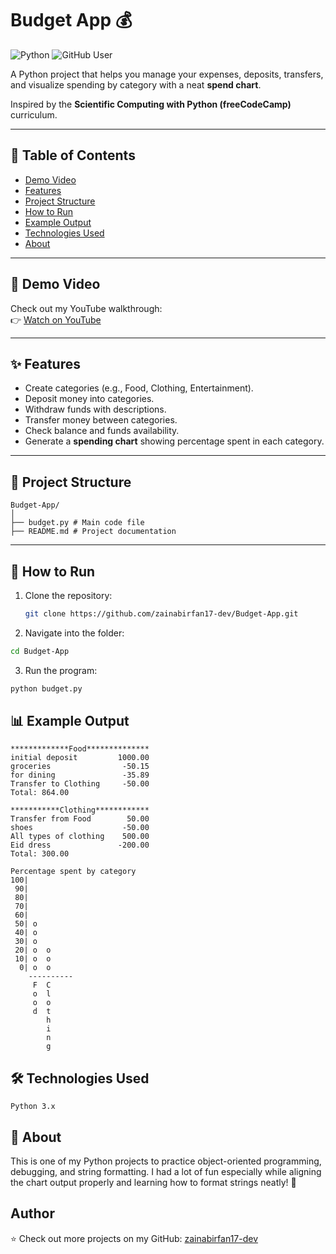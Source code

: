 # Budget App 💰

![Python](https://img.shields.io/badge/Python-3.x-blue?logo=python)
![GitHub User](https://img.shields.io/badge/GitHub-zainabirfan17--dev-black?logo=github)

A Python project that helps you manage your expenses, deposits, transfers, and visualize spending by category with a neat **spend chart**.  

Inspired by the **Scientific Computing with Python (freeCodeCamp)** curriculum.  

---

## 📑 Table of Contents
- [Demo Video](#-demo-video)
- [Features](#-features)
- [Project Structure](#-project-structure)
- [How to Run](#-how-to-run)
- [Example Output](#-example-output)
- [Technologies Used](#%EF%B8%8F-technologies-used)
- [About](#-about)

---

## 🎥 Demo Video
Check out my YouTube walkthrough:  
👉 [Watch on YouTube](https://youtu.be/n_lWeHNgZ94)

---

## ✨ Features
- Create categories (e.g., Food, Clothing, Entertainment).
- Deposit money into categories.
- Withdraw funds with descriptions.
- Transfer money between categories.
- Check balance and funds availability.
- Generate a **spending chart** showing percentage spent in each category.

---

## 📂 Project Structure
```
Budget-App/
│
├── budget.py # Main code file
├── README.md # Project documentation
```

---

## 🚀 How to Run
1. Clone the repository:
   ```bash
   git clone https://github.com/zainabirfan17-dev/Budget-App.git
2. Navigate into the folder:
```bash
cd Budget-App
```

3. Run the program:
```bash
python budget.py
```
## 📊 Example Output
```
*************Food**************
initial deposit         1000.00
groceries                -50.15
for dining               -35.89
Transfer to Clothing     -50.00
Total: 864.00

***********Clothing************
Transfer from Food        50.00
shoes                    -50.00
All types of clothing    500.00
Eid dress               -200.00
Total: 300.00

Percentage spent by category
100|          
 90|          
 80|          
 70|          
 60|          
 50| o        
 40| o        
 30| o        
 20| o  o     
 10| o  o     
  0| o  o     
    ----------
     F  C     
     o  l     
     o  o     
     d  t     
        h     
        i     
        n     
        g     
```
## 🛠️ Technologies Used
```
Python 3.x
```
## 📌 About

This is one of my Python projects to practice object-oriented programming, debugging, and string formatting.
I had a lot of fun especially while aligning the chart output properly and learning how to format strings neatly! 🎉
## Author 
⭐ Check out more projects on my GitHub: [zainabirfan17-dev](https://github.com/zainabirfan17-dev)

